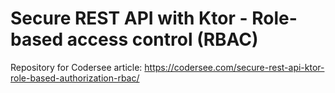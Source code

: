 # Secure REST API with Ktor - Role-based access control (RBAC)
Repository for Codersee article: https://codersee.com/secure-rest-api-ktor-role-based-authorization-rbac/ 
